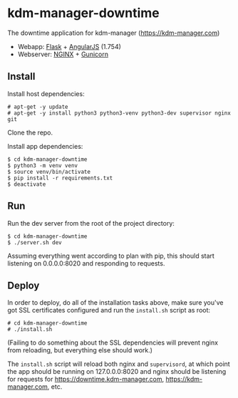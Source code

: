# kdm-manager-downtime
The downtime application for kdm-manager (https://kdm-manager.com)

* Webapp: [Flask](http://flask.pocoo.org/) + [AngularJS](https://angularjs.org/) (1.754)
* Webserver: [NGINX](https://www.nginx.com/) + [Gunicorn](http://gunicorn.org/)


## Install

Install host dependencies:

    # apt-get -y update
    # apt-get -y install python3 python3-venv python3-dev supervisor nginx git

Clone the repo.

Install app dependencies:

    $ cd kdm-manager-downtime
    $ python3 -m venv venv
    $ source venv/bin/activate
    $ pip install -r requirements.txt
    $ deactivate


## Run

Run the dev server from the root of the project directory:

    $ cd kdm-manager-downtime
    $ ./server.sh dev

Assuming everything went according to plan with pip, this should start listening
on 0.0.0.0:8020 and responding to requests.


## Deploy

In order to deploy, do all of the installation tasks above, make sure you've got
SSL certificates configured and run the `install.sh` script as root:

    # cd kdm-manager-downtime
    # ./install.sh

(Failing to do something about the SSL dependencies will prevent nginx from
reloading, but everything else should work.)

The `install.sh` script will reload both nginx and `supervisord`, at which point
the app should be running on 127.0.0.0:8020 and nginx should be listening for
requests for https://downtime.kdm-manager.com, https://kdm-manager.com, etc.
